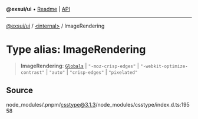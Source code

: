 **@exsui/ui** • [Readme](../../README.md) \| [API](../../globals.md)

***

[@exsui/ui](../../README.md) / [\<internal\>](../README.md) / ImageRendering

# Type alias: ImageRendering

> **ImageRendering**: [`Globals`](Globals.md) \| `"-moz-crisp-edges"` \| `"-webkit-optimize-contrast"` \| `"auto"` \| `"crisp-edges"` \| `"pixelated"`

## Source

node\_modules/.pnpm/csstype@3.1.3/node\_modules/csstype/index.d.ts:19558
